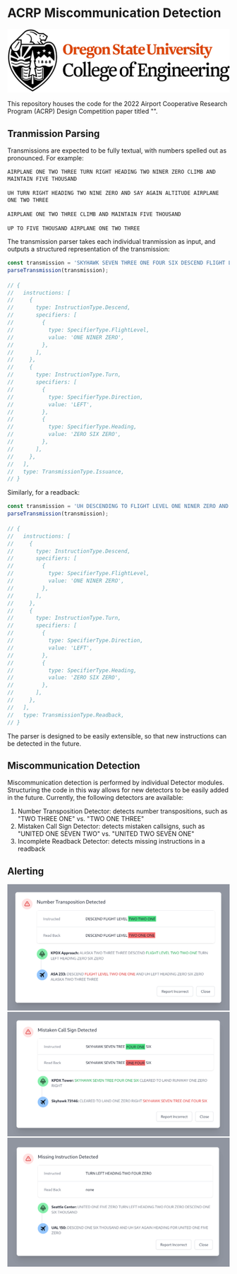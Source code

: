 # ACRP Miscommunication Detection

![OSU College of Engineering](images/osucoe.png)

This repository houses the code for the 2022 Airport Cooperative Research
Program (ACRP) Design Competition paper titled "".

## Tranmission Parsing

Transmissions are expected to be fully textual, with numbers spelled out as
pronounced. For example:

```
AIRPLANE ONE TWO THREE TURN RIGHT HEADING TWO NINER ZERO CLIMB AND MAINTAIN FIVE THOUSAND

UH TURN RIGHT HEADING TWO NINE ZERO AND SAY AGAIN ALTITUDE AIRPLANE ONE TWO THREE

AIRPLANE ONE TWO THREE CLIMB AND MAINTAIN FIVE THOUSAND

UP TO FIVE THOUSAND AIRPLANE ONE TWO THREE
```

The transmission parser takes each individual tranmission as input, and outputs
a structured representation of the transmission:

```ts
const transmission = 'SKYHAWK SEVEN THREE ONE FOUR SIX DESCEND FLIGHT LEVEL ONE NINER ZERO AND UH TURN LEFT HEADING ZERO SIX ZERO';
parseTransmission(transmission);

// {
//   instructions: [
//     {
//       type: InstructionType.Descend,
//       specifiers: [
//         {
//           type: SpecifierType.FlightLevel,
//           value: 'ONE NINER ZERO',
//         },
//       ],
//     },
//     {
//       type: InstructionType.Turn,
//       specifiers: [
//         {
//           type: SpecifierType.Direction,
//           value: 'LEFT',
//         },
//         {
//           type: SpecifierType.Heading,
//           value: 'ZERO SIX ZERO',
//         },
//       ],
//     },
//   ],
//   type: TransmissionType.Issuance,
// }
```

Similarly, for a readback:

```ts
const transmission = 'UH DESCENDING TO FLIGHT LEVEL ONE NINER ZERO AND TURNING LEFT HEADING ZERO SIX ZERO SKYHAWK SEVEN THREE ONE FOUR SIX';
parseTransmission(transmission);

// {
//   instructions: [
//     {
//       type: InstructionType.Descend,
//       specifiers: [
//         {
//           type: SpecifierType.FlightLevel,
//           value: 'ONE NINER ZERO',
//         },
//       ],
//     },
//     {
//       type: InstructionType.Turn,
//       specifiers: [
//         {
//           type: SpecifierType.Direction,
//           value: 'LEFT',
//         },
//         {
//           type: SpecifierType.Heading,
//           value: 'ZERO SIX ZERO',
//         },
//       ],
//     },
//   ],
//   type: TransmissionType.Readback,
// }
```

The parser is designed to be easily extensible, so that new instructions can be
detected in the future.

## Miscommunication Detection

Miscommunication detection is performed by individual Detector modules.
Structuring the code in this way allows for new detectors to be easily added in
the future. Currently, the following detectors are available:

1. Number Transposition Detector: detects number transpositions, such as "TWO THREE ONE" vs. "TWO ONE THREE"
1. Mistaken Call Sign Detector: detects mistaken callsigns, such as "UNITED ONE SEVEN TWO" vs. "UNITED TWO SEVEN ONE"
1. Incomplete Readback Detector: detects missing instructions in a readback

## Alerting

![](images/alert_number_transposition.png)
![](images/alert_mistaken_callsign.png)
![](images/alert_missing_instruction.png)
